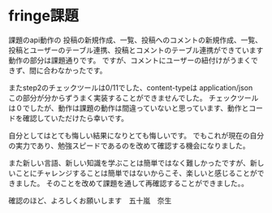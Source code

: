 # fringe課題

課題のapi動作の
投稿の新規作成、一覧、投稿へのコメントの新規作成、一覧、
投稿とユーザーのテーブル連携、投稿とコメントのテーブル連携ができています
動作の部分は課題通りです。
ですが、コメントにユーザーの紐付けがうまくできず、間に合わなかったです。

またstep2のチェックツールは0/11でした、content-typeは application/json　この部分が分からずうまく実装することができませんでした。
チェックツールは０でしたが、動作は課題の動作は間違っていないと思っています、動作とコードを確認していただけたら幸いです。

自分としてはとても悔しい結果になりとても悔しいです。
でもこれが現在の自分の実力であり、勉強スピードであるのを改めて確認する機会になりました。

また新しい言語、新しい知識を学ぶことは簡単ではなく難しかったですが、新しいことにチャレンジすることは簡単ではないからこそ、楽しいと感じることができました。
そのことを改めて課題を通して再確認することができました。。

確認のほど、よろしくお願いします　五十嵐　奈生
